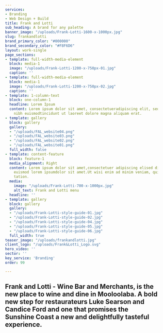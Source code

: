 ```yaml
---
services:
- Branding
- Web Design + Build
title: Frank and Lotti
sub_heading: A brand for any palette
banner_image: "/uploads/Frank-Lotti-1600-x-1000px.jpg"
slug: frankandlotti
brand_primary_color: "#000000"
brand_secondary_color: "#F8F6D6"
layout: work-single
page_sections:
- template: full-width-media-element
  block: media-1
  image: "/uploads/Frank-Lotti-1200-x-750px-01.jpg"
  caption: ''
- template: full-width-media-element
  block: media-1
  image: "/uploads/Frank-Lotti-1200-x-750px-02.jpg"
  caption: ''
- template: 1-column-text
  block: one-column-1
  headline: Lorem Ipsum
  content: Lorem ipsum dolor sit amet, consectetueradipiscing elit, sed diam nonummy
    nibh euismodtincidunt ut laoreet dolore magna aliquam erat.
- template: gallery
  block: gallery
  gallery:
  - "/uploads/FAL_website04.png"
  - "/uploads/FAL_website03.png"
  - "/uploads/FAL_website02.png"
  - "/uploads/FAL_website01.png"
  full_width: false
- template: content-feature
  block: feature-1
  media_alignment: Right
  content: Lorem ipsum dolor sit amet,consectetuer adipiscing elised diamnonummy nibh
    euismod lorem ipsumdolor sit amet.Ut wisi enim ad minim veniam, quisnostrud exerci
    tation.
  media:
    image: "/uploads/Frank-Lotti-700-x-1000px.jpg"
    alt_text: Frank and Lotti menu
  headline: ''
- template: gallery
  block: gallery
  gallery:
  - "/uploads/Frank-Lotti-style-guide-01.jpg"
  - "/uploads/Frank-Lotti-style-guide-02.jpg"
  - "/uploads/Frank-Lotti-style-guide-04.jpg"
  - "/uploads/Frank-Lotti-style-guide-05.jpg"
  - "/uploads/Frank-Lotti-style-guide-06.jpg"
  full_width: true
teaser_image: "/uploads/frankandlotti.jpg"
client_logo: "/uploads/Frank&Lotti_Logo.svg"
hero_video: ''
sector: ''
key_service: 'Branding'
order: 99

---
```

## Frank and Lotti - Wine Bar and Merchants, is the new place to wine and dine in Mooloolaba. A bold new step for restaurateurs Luke Searson and Candice Ford and one that promises the Sunshine Coast a new and delightfully tasteful experience.